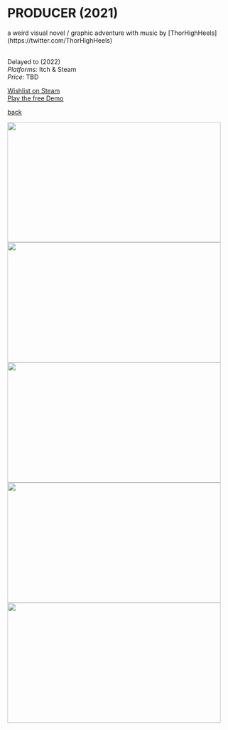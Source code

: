 <h1>PRODUCER (2021)</h1>
a weird visual novel / graphic adventure with music by [ThorHighHeels](https://twitter.com/ThorHighHeels)<br><br>

Delayed to (2022)<br>
*Platforms:* Itch & Steam<br>
*Price:* TBD<br>

[Wishlist on Steam](https://store.steampowered.com/app/1667320/PRODUCER_2021/) <br>
[Play the free Demo](https://stuffedwombat.itch.io/producer-2021-demo)

[back](index)

<a href="url"><img src="https://i.imgur.com/oMdndar.png" align="left" height="270" width="480" ></a><br>

<a href="url"><img src="https://i.imgur.com/z4ePdMG.png" align="left" height="270" width="480" ></a><br>

<a href="url"><img src="https://i.imgur.com/DvUQ62F.png" align="left" height="270" width="480" ></a><br>

<a href="url"><img src="https://i.imgur.com/tf80sTW.png" align="left" height="270" width="480" ></a><br>

<a href="url"><img src="https://i.imgur.com/5Zc6U8A.png" align="left" height="270" width="480" ></a><br>


